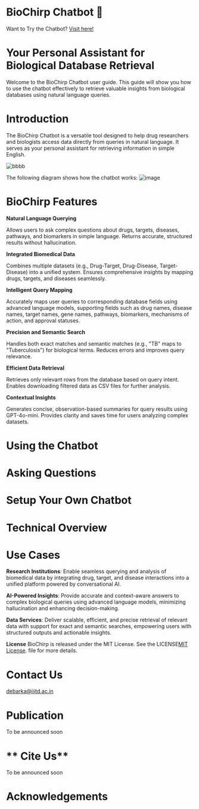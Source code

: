 # BioChirp Chatbot 🤖

Want to Try the Chatbot? [Visit here!](http://103.25.231.90:8003)

# **Your Personal Assistant for Biological Database Retrieval**
Welcome to the BioChirp Chatbot user guide. This guide will show you how to use the chatbot effectively to retrieve valuable insights from biological databases using natural language queries.

# **Introduction**
The BioChirp Chatbot is a versatile tool designed to help drug researchers and biologists access data directly from queries in natural language. It serves as your personal assistant for retrieving information in simple English.

![bbbb](https://github.com/user-attachments/assets/af97e569-1252-453f-8282-be994ddb1212)



The following diagram shows how the chatbot works:
![image](https://github.com/user-attachments/assets/90b3ce54-f44a-4c83-a304-42c35f36529b)

# **BioChirp Features**

**Natural Language Querying**

Allows users to ask complex questions about drugs, targets, diseases, pathways, and biomarkers in simple language.
Returns accurate, structured results without hallucination.

**Integrated Biomedical Data**

Combines multiple datasets (e.g., Drug-Target, Drug-Disease, Target-Disease) into a unified system.
Ensures comprehensive insights by mapping drugs, targets, and diseases seamlessly.

**Intelligent Query Mapping**

Accurately maps user queries to corresponding database fields using advanced language models, supporting fields such as drug names, disease names, target names, gene names, pathways, biomarkers, mechanisms of action, and approval statuses.

**Precision and Semantic Search**

Handles both exact matches and semantic matches (e.g., "TB" maps to "Tuberculosis") for biological terms.
Reduces errors and improves query relevance.

**Efficient Data Retrieval**

Retrieves only relevant rows from the database based on query intent.
Enables downloading filtered data as CSV files for further analysis.

**Contextual Insights**

Generates concise, observation-based summaries for query results using GPT-4o-mini.
Provides clarity and saves time for users analyzing complex datasets.


# Using the Chatbot

# Asking Questions


# Setup Your Own Chatbot


# **Technical Overview**


# **Use Cases**
**Research Institutions**: Enable seamless querying and analysis of biomedical data by integrating drug, target, and disease interactions into a unified platform powered by conversational AI.

**AI-Powered Insights**: Provide accurate and context-aware answers to complex biological queries using advanced language models, minimizing hallucination and enhancing decision-making.

**Data Services**: Deliver scalable, efficient, and precise retrieval of relevant data with support for exact and semantic searches, empowering users with structured outputs and actionable insights.


**License**
BioChirp is released under the MIT License. See the LICENSE[MIT License](LICENSE). file for more details.



# **Contact Us** 
debarka@iiitd.ac.in

# **Publication**
To be announced soon

# ** Cite Us**
To be announced soon

# **Acknowledgements**

